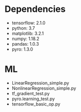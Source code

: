 # Dependencies
* tensorflow: 2.1.0
* python: 3.7
* matplotlib: 3.2.1
* numpy: 1.18.2
* pandas: 1.0.3
* pyro: 1.3.0

# ML
* LinearRegression_simple.py
* NonlinearRegression_simple.py
* tf_gradient_test.py
* pyro.learning_test.py
* tensorflow_basic_op.py
